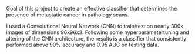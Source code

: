 Goal of this project to create an effective classifier that determines the presence of metastatic cancer in pathology scans.

I used a Convolutional Neural Network (CNN) to train/test on nearly 300k images of dimensions 96x96x3. Following some hyperparametertuning and altering of the CNN architecture, the results is a classifier that consistently performed above 90% accuracy and 0.95 AUC on testing data.
